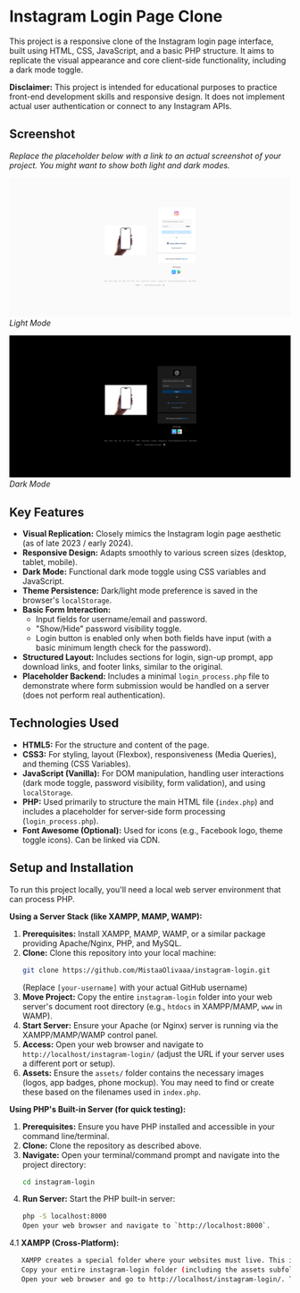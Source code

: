 # Instagram Login Page Clone

This project is a responsive clone of the Instagram login page interface, built using HTML, CSS, JavaScript, and a basic PHP structure. It aims to replicate the visual appearance and core client-side functionality, including a dark mode toggle.

**Disclaimer:** This project is intended for educational purposes to practice front-end development skills and responsive design. It does not implement actual user authentication or connect to any Instagram APIs.

## Screenshot


*Replace the placeholder below with a link to an actual screenshot of your project. You might want to show both light and dark modes.*

![Instagram Login Clone Screenshot](screenshot-light.png)
*Light Mode*

![Instagram Login Clone Dark Mode Screenshot](screenshot-dark.png)
*Dark Mode*

## Key Features

*   **Visual Replication:** Closely mimics the Instagram login page aesthetic (as of late 2023 / early 2024).
*   **Responsive Design:** Adapts smoothly to various screen sizes (desktop, tablet, mobile).
*   **Dark Mode:** Functional dark mode toggle using CSS variables and JavaScript.
*   **Theme Persistence:** Dark/light mode preference is saved in the browser's `localStorage`.
*   **Basic Form Interaction:**
    *   Input fields for username/email and password.
    *   "Show/Hide" password visibility toggle.
    *   Login button is enabled only when both fields have input (with a basic minimum length check for the password).
*   **Structured Layout:** Includes sections for login, sign-up prompt, app download links, and footer links, similar to the original.
*   **Placeholder Backend:** Includes a minimal `login_process.php` file to demonstrate where form submission would be handled on a server (does not perform real authentication).

## Technologies Used

*   **HTML5:** For the structure and content of the page.
*   **CSS3:** For styling, layout (Flexbox), responsiveness (Media Queries), and theming (CSS Variables).
*   **JavaScript (Vanilla):** For DOM manipulation, handling user interactions (dark mode toggle, password visibility, form validation), and using `localStorage`.
*   **PHP:** Used primarily to structure the main HTML file (`index.php`) and includes a placeholder for server-side form processing (`login_process.php`).
*   **Font Awesome (Optional):** Used for icons (e.g., Facebook logo, theme toggle icons). Can be linked via CDN.

## Setup and Installation

To run this project locally, you'll need a local web server environment that can process PHP.

**Using a Server Stack (like XAMPP, MAMP, WAMP):**

1.  **Prerequisites:** Install XAMPP, MAMP, WAMP, or a similar package providing Apache/Nginx, PHP, and MySQL.
2.  **Clone:** Clone this repository into your local machine:
    ```bash
    git clone https://github.com/MistaaOlivaaa/instagram-login.git
    ```
    (Replace `[your-username]` with your actual GitHub username)
3.  **Move Project:** Copy the entire `instagram-login` folder into your web server's document root directory (e.g., `htdocs` in XAMPP/MAMP, `www` in WAMP).
4.  **Start Server:** Ensure your Apache (or Nginx) server is running via the XAMPP/MAMP/WAMP control panel.
5.  **Access:** Open your web browser and navigate to `http://localhost/instagram-login/` (adjust the URL if your server uses a different port or setup).
6.  **Assets:** Ensure the `assets/` folder contains the necessary images (logos, app badges, phone mockup). You may need to find or create these based on the filenames used in `index.php`.

**Using PHP's Built-in Server (for quick testing):**

1.  **Prerequisites:** Ensure you have PHP installed and accessible in your command line/terminal.
2.  **Clone:** Clone the repository as described above.
3.  **Navigate:** Open your terminal/command prompt and navigate into the project directory:
    ```bash
    cd instagram-login
    ```
4.  **Run Server:** Start the PHP built-in server:
    ```bash
    php -S localhost:8000
    Open your web browser and navigate to `http://localhost:8000`.
    ```
4.1 **XAMPP (Cross-Platform):**
```bash
   XAMPP creates a special folder where your websites must live. This is usually called htdocs and is located inside your XAMPP installation directory (e.g., C:\xampp\htdocs on Windows, /Applications/XAMPP/htdocs on macOS).
   Copy your entire instagram-login folder (including the assets subfolder) into the htdocs folder.
   Open your web browser and go to http://localhost/instagram-login/. The server will find index.php inside that folder and run it.


```



